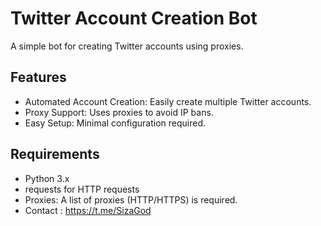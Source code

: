 # Twitter Account Creation Bot

A simple bot for creating Twitter accounts using proxies.

## Features
- Automated Account Creation: Easily create multiple Twitter accounts.
- Proxy Support: Uses proxies to avoid IP bans.
- Easy Setup: Minimal configuration required.

## Requirements
- Python 3.x
- requests for HTTP requests
- Proxies: A list of proxies (HTTP/HTTPS) is required.
- Contact : https://t.me/SizaGod
 
